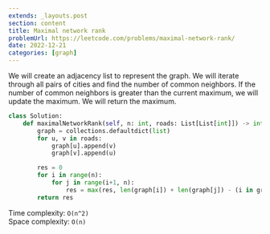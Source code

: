 ```yaml
---
extends: _layouts.post
section: content
title: Maximal network rank
problemUrl: https://leetcode.com/problems/maximal-network-rank/
date: 2022-12-21
categories: [graph]
---
```


We will create an adjacency list to represent the graph. We will iterate through all pairs of cities and find the number of common neighbors. If the number of common neighbors is greater than the current maximum, we will update the maximum. We will return the maximum.

```python
class Solution:
    def maximalNetworkRank(self, n: int, roads: List[List[int]]) -> int:
        graph = collections.defaultdict(list)
        for u, v in roads:
            graph[u].append(v)
            graph[v].append(u)

        res = 0
        for i in range(n):
            for j in range(i+1, n):
                res = max(res, len(graph[i]) + len(graph[j]) - (i in graph[j]))
        return res
```

Time complexity: `O(n^2)` <br/>
Space complexity: `O(n)`